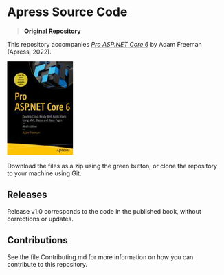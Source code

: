 # Apress Source Code

> [**Original Repository**](https://github.com/Apress/pro-asp.net-core-6)

This repository accompanies [*Pro ASP.NET Core 6*](https://link.springer.com/book/10.1007/978-1-4842-7957-1) by Adam Freeman (Apress, 2022).

[comment]: #cover
![Cover image](978-1-4842-7956-4.jpg)

Download the files as a zip using the green button, or clone the repository to your machine using Git.

## Releases

Release v1.0 corresponds to the code in the published book, without corrections or updates.

## Contributions

See the file Contributing.md for more information on how you can contribute to this repository.